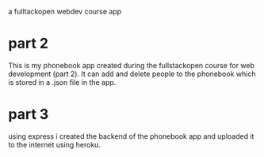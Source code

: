 a fulltackopen webdev course app
# part 2
This is my phonebook app created during the fullstackopen course for web development (part 2). It can add and delete people to the phonebook which is stored in a .json file in the app. 

# part 3
using express i created the backend of the phonebook app and uploaded it to the internet using heroku.
